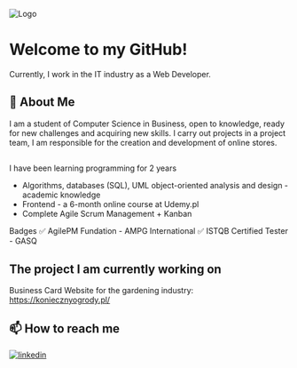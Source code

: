 ![Logo](https://photos05.redcart.pl/templates/images/description/59679/Image/1653695604-readme.png)



# Welcome to my GitHub!

Currently, I work in the IT industry as a Web Developer.


## 🚀 About Me
I am a student of Computer Science in Business, open to knowledge, ready for new challenges and acquiring new skills. I carry out projects in a project team, I am responsible for the creation and development of online stores.


## 
I have been learning programming for 2 years

- Algorithms, databases (SQL), UML object-oriented analysis and design - academic knowledge
- Frontend - a 6-month online course at Udemy.pl 
- Complete Agile Scrum Management + Kanban 

Badges 
✅ AgilePM Fundation - AMPG International
✅ ISTQB Certified Tester - GASQ


## The project I am currently working on
Business Card Website for the gardening industry: https://koniecznyogrody.pl/


## 📫 How to reach me
[![linkedin](https://img.shields.io/badge/linkedin-0A66C2?style=for-the-badge&logo=linkedin&logoColor=white)](https://www.linkedin.com/in/kamil-mika-38a825194/)


